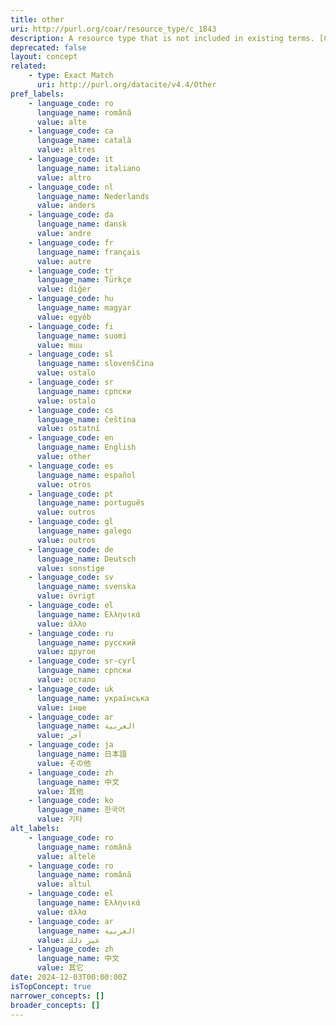 ```yaml
---
title: other
uri: http://purl.org/coar/resource_type/c_1843
description: A resource type that is not included in existing terms. [COAR definition]
deprecated: false
layout: concept
related:
    - type: Exact Match
      uri: http://purl.org/datacite/v4.4/Other
pref_labels:
    - language_code: ro
      language_name: română
      value: alte
    - language_code: ca
      language_name: català
      value: altres
    - language_code: it
      language_name: italiano
      value: altro
    - language_code: nl
      language_name: Nederlands
      value: anders
    - language_code: da
      language_name: dansk
      value: andre
    - language_code: fr
      language_name: français
      value: autre
    - language_code: tr
      language_name: Türkçe
      value: diğer
    - language_code: hu
      language_name: magyar
      value: egyéb
    - language_code: fi
      language_name: suomi
      value: muu
    - language_code: sl
      language_name: slovenščina
      value: ostalo
    - language_code: sr
      language_name: српски
      value: ostalo
    - language_code: cs
      language_name: čeština
      value: ostatní
    - language_code: en
      language_name: English
      value: other
    - language_code: es
      language_name: español
      value: otros
    - language_code: pt
      language_name: português
      value: outros
    - language_code: gl
      language_name: galego
      value: outros
    - language_code: de
      language_name: Deutsch
      value: sonstige
    - language_code: sv
      language_name: svenska
      value: övrigt
    - language_code: el
      language_name: Ελληνικά
      value: άλλο
    - language_code: ru
      language_name: русский
      value: другое
    - language_code: sr-cyrl
      language_name: српски
      value: остало
    - language_code: uk
      language_name: українська
      value: інше
    - language_code: ar
      language_name: العربية
      value: آخر
    - language_code: ja
      language_name: 日本語
      value: その他
    - language_code: zh
      language_name: 中文
      value: 其他
    - language_code: ko
      language_name: 한국어
      value: 기타
alt_labels:
    - language_code: ro
      language_name: română
      value: altele
    - language_code: ro
      language_name: română
      value: altul
    - language_code: el
      language_name: Ελληνικά
      value: άλλα
    - language_code: ar
      language_name: العربية
      value: غير ذلك
    - language_code: zh
      language_name: 中文
      value: 其它
date: 2024-12-03T00:00:00Z
isTopConcept: true
narrower_concepts: []
broader_concepts: []
---
```


